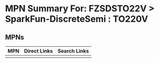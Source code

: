 



# MPN Summary For: FZSDSTO22V > SparkFun-DiscreteSemi : TO220V

## MPNs
  

|MPN|Direct Links|Search Links|
| :--- | :--- | :--- |
||||
